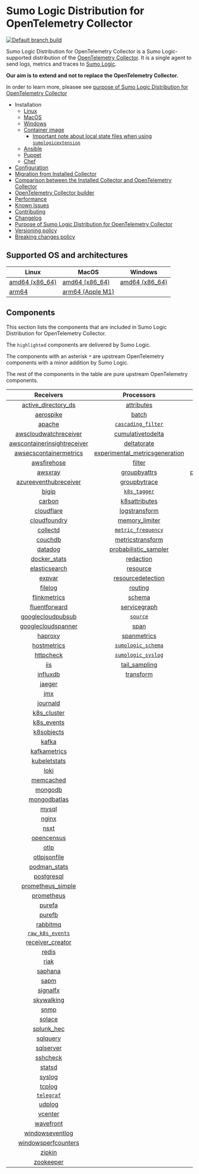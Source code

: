 # Sumo Logic Distribution for OpenTelemetry Collector

[![Default branch build](https://github.com/SumoLogic/sumologic-otel-collector/actions/workflows/dev_builds.yml/badge.svg)](https://github.com/SumoLogic/sumologic-otel-collector/actions/workflows/dev_builds.yml)

Sumo Logic Distribution for OpenTelemetry Collector is a Sumo Logic-supported distribution of the [OpenTelemetry Collector][otc_link].
It is a single agent to send logs, metrics and traces to [Sumo Logic][sumologic].

**Our aim is to extend and not to replace the OpenTelemetry Collector.**

In order to learn more, pleasee see [purpose of Sumo Logic Distribution for OpenTelemetry Collector][purpose]

[otc_link]: https://github.com/open-telemetry/opentelemetry-collector
[sumologic]: https://www.sumologic.com

- Installation
  - [Linux][linux_installation]
  - [MacOS][macos_installation]
  - [Windows][windows_installation]
  - [Container image](/docs/installation.md#container-image)
    - [Important note about local state files when using `sumologicextension`](/docs/installation.md#important-note-about-local-state-files-when-using-sumologicextension)
  - [Ansible](/docs/installation.md#ansible)
  - [Puppet](/docs/installation.md#puppet)
  - [Chef](/docs/installation.md#chef)
- [Configuration](docs/configuration.md)
- [Migration from Installed Collector](docs/migration.md)
- [Comparison between the Installed Collector and OpenTelemetry Collector](docs/comparison.md)
- [OpenTelemetry Collector builder](./otelcolbuilder/README.md)
- [Performance]
- [Known Issues][known issues]
- [Contributing](./CONTRIBUTING.md)
- [Changelog](./CHANGELOG.md)
- [Purpose of Sumo Logic Distribution for OpenTelemetry Collector][purpose]
- [Versioning policy][versioning]
- [Breaking changes policy][breaking]

[linux_installation]: https://help.sumologic.com/docs/send-data/opentelemetry-collector/install-collector-linux/
[macos_installation]: https://help.sumologic.com/docs/send-data/opentelemetry-collector/install-collector-macos/
[windows_installation]: https://help.sumologic.com/docs/send-data/opentelemetry-collector/install-collector-windows/
[performance]: https://help.sumologic.com/docs/send-data/opentelemetry-collector/#performance
[known issues]: https://help.sumologic.com/docs/send-data/opentelemetry-collector/troubleshooting-faq/#known-issues
[purpose]: https://help.sumologic.com/docs/send-data/opentelemetry-collector/sumo-logic-opentelemetry-vs-opentelemetry-upstream-relationship/
[versioning]: https://help.sumologic.com/docs/send-data/opentelemetry-collector/sumo-logic-opentelemetry-vs-opentelemetry-upstream-relationship/#versioning-policy
[breaking]: https://help.sumologic.com/docs/send-data/opentelemetry-collector/sumo-logic-opentelemetry-vs-opentelemetry-upstream-relationship/#versioning-policy

## Supported OS and architectures

| Linux                         | MacOS                         | Windows                     |
| ----------------------------- | ----------------------------- | --------------------------- |
| [amd64 (x86_64)][linux_amd64] | [amd64 (x86_64)][mac_amd64]   | [amd64 (x86_64)][win_amd64] |
| [arm64][linux_arm64]          | [arm64 (Apple M1)][mac_arm64] |                             |

[linux_amd64]: ./docs/installation.md#linux-on-amd64-x86-64
[linux_arm64]: ./docs/installation.md#linux-on-arm64
[mac_amd64]: ./docs/installation.md#macos-on-amd64-x86-64
[mac_arm64]: ./docs/installation.md#macos-on-arm64-apple-m1-x86-64
[win_amd64]: ./docs/installation.md#windows

## Components

This section lists the components that are included in Sumo Logic Distribution for OpenTelemetry Collector.

The `highlighted` components are delivered by Sumo Logic.

The components with an asterisk `*` are upstream OpenTelemetry components with a minor addition by Sumo Logic.

The rest of the components in the table are pure upstream OpenTelemetry components.

|                         Receivers                          |                          Processors                          |                Exporters                 |                    Extensions                    |              Connectors               |
| :--------------------------------------------------------: | :----------------------------------------------------------: | :--------------------------------------: | :----------------------------------------------: | :-----------------------------------: |
|      [active_directory_ds][activedirectorydsreceiver]      |              [attributes][attributesprocessor]               |         [carbon][carbonexporter]         |         [asapclient][asapauthextension]          |      [forward][forwardconnector]      |
|               [aerospike][aerospikereceiver]               |                   [batch][batchprocessor]                    |           [file][fileexporter]           |               [awsproxy][awsproxy]               |        [count][countconnector]        |
|                  [apache][apachereceiver]                  |        [`cascading_filter`][cascadingfilterprocessor]        |          [kafka][kafkaexporter]          |         [basicauth][basicauthextension]          | [servicegraph][servicegraphconnector] |
|       [awscloudwatchreceiver][awscloudwatchreceiver]       |       [cumulativetodelta][cumulativetodeltaprocessor]        |  [loadbalancing][loadbalancingexporter]  |   [bearertokenauth][bearertokenauthextension]    |  [spanmetrics][spanmetricsconnector]  |
| [awscontainerinsightreceiver][awscontainerinsightreceiver] |             [deltatorate][deltatorateprocessor]              |        [logging][loggingexporter]        |             [db_storage][dbstorage]              |                                       |
|  [awsecscontainermetrics][awsecscontainermetricsreceiver]  | [experimental_metricsgeneration][metricsgenerationprocessor] |           [otlp][otlpexporter]           |        [docker_observer][dockerobserver]         |                                       |
|             [awsfirehose][awsfirehosereceiver]             |                  [filter][filterprocessor]                   |       [otlphttp][otlphttpexporter]       |           [ecs_observer][ecsobserver]            |                                       |
|                 [awsxray][awsxrayreceiver]                 |            [groupbyattrs][groupbyattrsprocessor]             | [prometheusexporter][prometheusexporter] |       [ecs_task_observer][ecstaskobserver]       |                                       |
|       [azureeventhubreceiver][azureeventhubreceiver]       |            [groupbytrace][groupbytraceprocessor]             |     [`sumologic`][sumologicexporter]     |           [file_storage][filestorage]            |                                       |
|                   [bigip][bigipreceiver]                   |                 [`k8s_tagger`][k8sprocessor]                 |    [`syslogexporter`][syslogexporter]    | [headerssetterextension][headerssetterextension] |                                       |
|                  [carbon][carbonreceiver]                  |           [k8sattributes][k8sattributesprocessor]            |                                          |       [health_check][healthcheckextension]       |                                       |
|              [cloudflare][cloudflarereceiver]              |           [logstransform][logstransformprocessor]            |                                          |          [host_observer][hostobserver]           |                                       |
|            [cloudfoundry][cloudfoundryreceiver]            |           [memory_limiter][memorylimiterprocessor]           |                                          |         [http_forwarder][httpforwarder]          |                                       |
|                [collectd][collectdreceiver]                |        [`metric_frequency`][metricfrequencyprocessor]        |                                          |   [jaegerremotesampling][jaegerremotesampling]   |                                       |
|                 [couchdb][couchdbreceiver]                 |        [metricstransform][metricstransformprocessor]         |                                          |           [k8s_observer][k8sobserver]            |                                       |
|                 [datadog][datadogreceiver]                 |    [probabilistic_sampler][probabilisticsamplerprocessor]    |                                          |        [memory_ballast][ballastextension]        |                                       |
|            [docker_stats][dockerstatsreceiver]             |               [redaction][redactionprocessor]                |                                          |    [oauth2client][oauth2clientauthextension]     |                                       |
|           [elasticsearch][elasticsearchreceiver]           |                [resource][resourceprocessor]                 |                                          |            [oidc][oidcauthextension]             |                                       |
|                  [expvar][expvarreceiver]                  |       [resourcedetection][resourcedetectionprocessor]        |                                          |             [pprof][pprofextension]              |                                       |
|                 [filelog][filelogreceiver]                 |                 [routing][routingprocessor]                  |                                          |         [sigv4auth][sigv4authextension]          |                                       |
|            [flinkmetrics][flinkmetricsreceiver]            |                  [schema][schemaprocessor]                   |                                          |        [`sumologic`][sumologicextension]         |                                       |
|           [fluentforward][fluentforwardreceiver]           |            [servicegraph][servicegraphprocessor]             |                                          |            [zpages][zpagesextension]             |                                       |
|       [googlecloudpubsub][googlecloudpubsubreceiver]       |                 [`source`][sourceprocessor]                  |                                          |                                                  |                                       |
|      [googlecloudspanner][googlecloudspannerreceiver]      |                    [span][spanprocessor]                     |                                          |                                                  |                                       |
|                 [haproxy][haproxyreceiver]                 |             [spanmetrics][spanmetricsprocessor]              |                                          |                                                  |                                       |
|             [hostmetrics][hostmetricsreceiver]             |        [`sumologic_schema`][sumologicschemaprocessor]        |                                          |                                                  |                                       |
|               [httpcheck][httpcheckreceiver]               |        [`sumologic_syslog`][sumologicsyslogprocessor]        |                                          |                                                  |                                       |
|                     [iis][iisreceiver]                     |            [tail_sampling][tailsamplingprocessor]            |                                          |                                                  |                                       |
|                [influxdb][influxdbreceiver]                |               [transform][transformprocessor]                |                                          |                                                  |                                       |
|                  [jaeger][jaegerreceiver]                  |                                                              |                                          |                                                  |                                       |
|                     [jmx][jmxreceiver]                     |                                                              |                                          |                                                  |                                       |
|                [journald][journaldreceiver]                |                                                              |                                          |                                                  |                                       |
|             [k8s_cluster][k8sclusterreceiver]              |                                                              |                                          |                                                  |                                       |
|              [k8s_events][k8seventsreceiver]               |                                                              |                                          |                                                  |                                       |
|              [k8sobjects][k8sobjectsreceiver]              |                                                              |                                          |                                                  |                                       |
|                   [kafka][kafkareceiver]                   |                                                              |                                          |                                                  |                                       |
|            [kafkametrics][kafkametricsreceiver]            |                                                              |                                          |                                                  |                                       |
|            [kubeletstats][kubeletstatsreceiver]            |                                                              |                                          |                                                  |                                       |
|                    [loki][lokireceiver]                    |                                                              |                                          |                                                  |                                       |
|               [memcached][memcachedreceiver]               |                                                              |                                          |                                                  |                                       |
|                 [mongodb][mongodbreceiver]                 |                                                              |                                          |                                                  |                                       |
|            [mongodbatlas][mongodbatlasreceiver]            |                                                              |                                          |                                                  |                                       |
|                   [mysql][mysqlreceiver]                   |                                                              |                                          |                                                  |                                       |
|                   [nginx][nginxreceiver]                   |                                                              |                                          |                                                  |                                       |
|                    [nsxt][nsxtreceiver]                    |                                                              |                                          |                                                  |                                       |
|              [opencensus][opencensusreceiver]              |                                                              |                                          |                                                  |                                       |
|                    [otlp][otlpreceiver]                    |                                                              |                                          |                                                  |                                       |
|            [otlpjsonfile][otlpjsonfilereceiver]            |                                                              |                                          |                                                  |                                       |
|               [podman_stats][podmanreceiver]               |                                                              |                                          |                                                  |                                       |
|              [postgresql][postgresqlreceiver]              |                                                              |                                          |                                                  |                                       |
|       [prometheus_simple][simpleprometheusreceiver]        |                                                              |                                          |                                                  |                                       |
|              [prometheus][prometheusreceiver]              |                                                              |                                          |                                                  |                                       |
|                  [purefa][purefareceiver]                  |                                                              |                                          |                                                  |                                       |
|                  [purefb][purefbreceiver]                  |                                                              |                                          |                                                  |                                       |
|                [rabbitmq][rabbitmqreceiver]                |                                                              |                                          |                                                  |                                       |
|          [`raw_k8s_events`][rawk8seventsreceiver]          |                                                              |                                          |                                                  |                                       |
|            [receiver_creator][receivercreator]             |                                                              |                                          |                                                  |                                       |
|                   [redis][redisreceiver]                   |                                                              |                                          |                                                  |                                       |
|                    [riak][riakreceiver]                    |                                                              |                                          |                                                  |                                       |
|                 [saphana][saphanareceiver]                 |                                                              |                                          |                                                  |                                       |
|                    [sapm][sapmreceiver]                    |                                                              |                                          |                                                  |                                       |
|                [signalfx][signalfxreceiver]                |                                                              |                                          |                                                  |                                       |
|              [skywalking][skywalkingreceiver]              |                                                              |                                          |                                                  |                                       |
|                    [snmp][snmpreceiver]                    |                                                              |                                          |                                                  |                                       |
|                  [solace][solacereceiver]                  |                                                              |                                          |                                                  |                                       |
|              [splunk_hec][splunkhecreceiver]               |                                                              |                                          |                                                  |                                       |
|                [sqlquery][sqlqueryreceiver]                |                                                              |                                          |                                                  |                                       |
|               [sqlserver][sqlserverreceiver]               |                                                              |                                          |                                                  |                                       |
|                [sshcheck][sshcheckreceiver]                |                                                              |                                          |                                                  |                                       |
|                  [statsd][statsdreceiver]                  |                                                              |                                          |                                                  |                                       |
|                  [syslog][syslogreceiver]                  |                                                              |                                          |                                                  |                                       |
|                  [tcplog][tcplogreceiver]                  |                                                              |                                          |                                                  |                                       |
|               [`telegraf`][telegrafreceiver]               |                                                              |                                          |                                                  |                                       |
|                  [udplog][udplogreceiver]                  |                                                              |                                          |                                                  |                                       |
|                 [vcenter][vcenterreceiver]                 |                                                              |                                          |                                                  |                                       |
|               [wavefront][wavefrontreceiver]               |                                                              |                                          |                                                  |                                       |
|         [windowseventlog][windowseventlogreceiver]         |                                                              |                                          |                                                  |                                       |
|     [windowsperfcounters][windowsperfcountersreceiver]     |                                                              |                                          |                                                  |                                       |
|                  [zipkin][zipkinreceiver]                  |                                                              |                                          |                                                  |                                       |
|               [zookeeper][zookeeperreceiver]               |                                                              |                                          |                                                  |                                       |

[activedirectorydsreceiver]: https://github.com/open-telemetry/opentelemetry-collector-contrib/tree/v0.77.0/receiver/activedirectorydsreceiver
[aerospikereceiver]: https://github.com/open-telemetry/opentelemetry-collector-contrib/tree/v0.77.0/receiver/aerospikereceiver
[apachereceiver]: https://github.com/open-telemetry/opentelemetry-collector-contrib/tree/v0.77.0/receiver/apachereceiver
[awscloudwatchreceiver]: https://github.com/open-telemetry/opentelemetry-collector-contrib/tree/v0.77.0/receiver/awscloudwatchreceiver
[awscontainerinsightreceiver]: https://github.com/open-telemetry/opentelemetry-collector-contrib/tree/v0.77.0/receiver/awscontainerinsightreceiver
[awsecscontainermetricsreceiver]: https://github.com/open-telemetry/opentelemetry-collector-contrib/tree/v0.77.0/receiver/awsecscontainermetricsreceiver
[awsfirehosereceiver]: https://github.com/open-telemetry/opentelemetry-collector-contrib/tree/v0.77.0/receiver/awsfirehosereceiver
[awsxrayreceiver]: https://github.com/open-telemetry/opentelemetry-collector-contrib/tree/v0.77.0/receiver/awsxrayreceiver
[azureeventhubreceiver]: https://github.com/open-telemetry/opentelemetry-collector-contrib/tree/v0.77.0/receiver/azureeventhubreceiver
[bigipreceiver]: https://github.com/open-telemetry/opentelemetry-collector-contrib/tree/v0.77.0/receiver/bigipreceiver
[carbonreceiver]: https://github.com/open-telemetry/opentelemetry-collector-contrib/tree/v0.77.0/receiver/carbonreceiver
[cloudfoundryreceiver]: https://github.com/open-telemetry/opentelemetry-collector-contrib/tree/v0.77.0/receiver/cloudfoundryreceiver
[cloudflarereceiver]: https://github.com/open-telemetry/opentelemetry-collector-contrib/tree/v0.77.0/receiver/cloudflarereceiver
[collectdreceiver]: https://github.com/open-telemetry/opentelemetry-collector-contrib/tree/v0.77.0/receiver/collectdreceiver
[couchdbreceiver]: https://github.com/open-telemetry/opentelemetry-collector-contrib/tree/v0.77.0/receiver/couchdbreceiver
[datadogreceiver]: https://github.com/open-telemetry/opentelemetry-collector-contrib/tree/v0.77.0/receiver/datadogreceiver
[dockerstatsreceiver]: https://github.com/open-telemetry/opentelemetry-collector-contrib/tree/v0.77.0/receiver/dockerstatsreceiver
[elasticsearchreceiver]: https://github.com/open-telemetry/opentelemetry-collector-contrib/tree/v0.77.0/receiver/elasticsearchreceiver
[expvarreceiver]: https://github.com/open-telemetry/opentelemetry-collector-contrib/tree/v0.77.0/receiver/expvarreceiver
[filelogreceiver]: https://github.com/open-telemetry/opentelemetry-collector-contrib/tree/v0.77.0/receiver/filelogreceiver
[flinkmetricsreceiver]: https://github.com/open-telemetry/opentelemetry-collector-contrib/tree/v0.77.0/receiver/flinkmetricsreceiver
[fluentforwardreceiver]: https://github.com/open-telemetry/opentelemetry-collector-contrib/tree/v0.77.0/receiver/fluentforwardreceiver
[googlecloudpubsubreceiver]: https://github.com/open-telemetry/opentelemetry-collector-contrib/tree/v0.77.0/receiver/googlecloudpubsubreceiver
[googlecloudspannerreceiver]: https://github.com/open-telemetry/opentelemetry-collector-contrib/tree/v0.77.0/receiver/googlecloudspannerreceiver
[haproxyreceiver]: https://github.com/open-telemetry/opentelemetry-collector-contrib/tree/v0.77.0/receiver/haproxyreceiver
[hostmetricsreceiver]: https://github.com/open-telemetry/opentelemetry-collector-contrib/tree/v0.77.0/receiver/hostmetricsreceiver
[httpcheckreceiver]: https://github.com/open-telemetry/opentelemetry-collector-contrib/tree/v0.77.0/receiver/httpcheckreceiver
[iisreceiver]: https://github.com/open-telemetry/opentelemetry-collector-contrib/tree/v0.77.0/receiver/iisreceiver
[influxdbreceiver]: https://github.com/open-telemetry/opentelemetry-collector-contrib/tree/v0.77.0/receiver/influxdbreceiver
[jaegerreceiver]: https://github.com/open-telemetry/opentelemetry-collector-contrib/tree/v0.77.0/receiver/jaegerreceiver
[jmxreceiver]: https://github.com/open-telemetry/opentelemetry-collector-contrib/tree/v0.77.0/receiver/jmxreceiver
[journaldreceiver]: https://github.com/open-telemetry/opentelemetry-collector-contrib/tree/v0.77.0/receiver/journaldreceiver
[k8sclusterreceiver]: https://github.com/open-telemetry/opentelemetry-collector-contrib/tree/v0.77.0/receiver/k8sclusterreceiver
[k8seventsreceiver]: https://github.com/open-telemetry/opentelemetry-collector-contrib/tree/v0.77.0/receiver/k8seventsreceiver
[k8sobjectsreceiver]: https://github.com/open-telemetry/opentelemetry-collector-contrib/tree/v0.77.0/receiver/k8sobjectsreceiver
[kafkareceiver]: https://github.com/open-telemetry/opentelemetry-collector-contrib/tree/v0.77.0/receiver/kafkareceiver
[kafkametricsreceiver]: https://github.com/open-telemetry/opentelemetry-collector-contrib/tree/v0.77.0/receiver/kafkametricsreceiver
[kubeletstatsreceiver]: https://github.com/open-telemetry/opentelemetry-collector-contrib/tree/v0.77.0/receiver/kubeletstatsreceiver
[lokireceiver]: https://github.com/open-telemetry/opentelemetry-collector-contrib/tree/v0.77.0/receiver/lokireceiver
[memcachedreceiver]: https://github.com/open-telemetry/opentelemetry-collector-contrib/tree/v0.77.0/receiver/memcachedreceiver
[mongodbreceiver]: https://github.com/open-telemetry/opentelemetry-collector-contrib/tree/v0.77.0/receiver/mongodbreceiver
[mongodbatlasreceiver]: https://github.com/open-telemetry/opentelemetry-collector-contrib/tree/v0.77.0/receiver/mongodbatlasreceiver
[mysqlreceiver]: https://github.com/open-telemetry/opentelemetry-collector-contrib/tree/v0.77.0/receiver/mysqlreceiver
[nginxreceiver]: https://github.com/open-telemetry/opentelemetry-collector-contrib/tree/v0.77.0/receiver/nginxreceiver
[nsxtreceiver]: https://github.com/open-telemetry/opentelemetry-collector-contrib/tree/v0.77.0/receiver/nsxtreceiver
[opencensusreceiver]: https://github.com/open-telemetry/opentelemetry-collector-contrib/tree/v0.77.0/receiver/opencensusreceiver
[otlpreceiver]: https://github.com/open-telemetry/opentelemetry-collector/tree/v0.77.0/receiver/otlpreceiver
[otlpjsonfilereceiver]: https://github.com/open-telemetry/opentelemetry-collector-contrib/tree/v0.77.0/receiver/otlpjsonfilereceiver
[podmanreceiver]: https://github.com/open-telemetry/opentelemetry-collector-contrib/tree/v0.77.0/receiver/podmanreceiver
[postgresqlreceiver]: https://github.com/open-telemetry/opentelemetry-collector-contrib/tree/v0.77.0/receiver/postgresqlreceiver
[simpleprometheusreceiver]: https://github.com/open-telemetry/opentelemetry-collector-contrib/tree/v0.77.0/receiver/simpleprometheusreceiver
[prometheusreceiver]: https://github.com/open-telemetry/opentelemetry-collector-contrib/tree/v0.77.0/receiver/prometheusreceiver
[purefareceiver]: https://github.com/open-telemetry/opentelemetry-collector-contrib/tree/v0.77.0/receiver/purefareceiver
[purefbreceiver]: https://github.com/open-telemetry/opentelemetry-collector-contrib/tree/v0.77.0/receiver/purefbreceiver
[rabbitmqreceiver]: https://github.com/open-telemetry/opentelemetry-collector-contrib/tree/v0.77.0/receiver/rabbitmqreceiver
[rawk8seventsreceiver]: ./pkg/receiver/rawk8seventsreceiver
[receivercreator]: https://github.com/open-telemetry/opentelemetry-collector-contrib/tree/v0.77.0/receiver/receivercreator
[redisreceiver]: https://github.com/open-telemetry/opentelemetry-collector-contrib/tree/v0.77.0/receiver/redisreceiver
[riakreceiver]: https://github.com/open-telemetry/opentelemetry-collector-contrib/tree/v0.77.0/receiver/riakreceiver
[saphanareceiver]: https://github.com/open-telemetry/opentelemetry-collector-contrib/tree/v0.77.0/receiver/saphanareceiver
[sapmreceiver]: https://github.com/open-telemetry/opentelemetry-collector-contrib/tree/v0.77.0/receiver/sapmreceiver
[signalfxreceiver]: https://github.com/open-telemetry/opentelemetry-collector-contrib/tree/v0.77.0/receiver/signalfxreceiver
[skywalkingreceiver]: https://github.com/open-telemetry/opentelemetry-collector-contrib/tree/v0.77.0/receiver/skywalkingreceiver
[snmpreceiver]: https://github.com/open-telemetry/opentelemetry-collector-contrib/tree/v0.77.0/receiver/snmpreceiver
[solacereceiver]: https://github.com/open-telemetry/opentelemetry-collector-contrib/tree/v0.77.0/receiver/solacereceiver
[splunkhecreceiver]: https://github.com/open-telemetry/opentelemetry-collector-contrib/tree/v0.77.0/receiver/splunkhecreceiver
[sqlqueryreceiver]: https://github.com/open-telemetry/opentelemetry-collector-contrib/tree/v0.77.0/receiver/sqlqueryreceiver
[sqlserverreceiver]: https://github.com/open-telemetry/opentelemetry-collector-contrib/tree/v0.77.0/receiver/sqlserverreceiver
[sshcheckreceiver]: https://github.com/open-telemetry/opentelemetry-collector-contrib/tree/v0.77.0/receiver/sshcheckreceiver
[statsdreceiver]: https://github.com/open-telemetry/opentelemetry-collector-contrib/tree/v0.77.0/receiver/statsdreceiver
[syslogreceiver]: https://github.com/open-telemetry/opentelemetry-collector-contrib/tree/v0.77.0/receiver/syslogreceiver
[tcplogreceiver]: https://github.com/open-telemetry/opentelemetry-collector-contrib/tree/v0.77.0/receiver/tcplogreceiver
[telegrafreceiver]: ./pkg/receiver/telegrafreceiver
[udplogreceiver]: https://github.com/open-telemetry/opentelemetry-collector-contrib/tree/v0.77.0/receiver/udplogreceiver
[vcenterreceiver]: https://github.com/open-telemetry/opentelemetry-collector-contrib/tree/v0.77.0/receiver/vcenterreceiver
[wavefrontreceiver]: https://github.com/open-telemetry/opentelemetry-collector-contrib/tree/v0.77.0/receiver/wavefrontreceiver
[windowseventlogreceiver]: https://github.com/open-telemetry/opentelemetry-collector-contrib/tree/v0.77.0/receiver/windowseventlogreceiver
[windowsperfcountersreceiver]: https://github.com/open-telemetry/opentelemetry-collector-contrib/tree/v0.77.0/receiver/windowsperfcountersreceiver
[zipkinreceiver]: https://github.com/open-telemetry/opentelemetry-collector-contrib/tree/v0.77.0/receiver/zipkinreceiver
[zookeeperreceiver]: https://github.com/open-telemetry/opentelemetry-collector-contrib/tree/v0.77.0/receiver/zookeeperreceiver

[attributesprocessor]: https://github.com/open-telemetry/opentelemetry-collector-contrib/tree/v0.77.0/processor/attributesprocessor
[batchprocessor]: https://github.com/open-telemetry/opentelemetry-collector/tree/v0.77.0/processor/batchprocessor
[cascadingfilterprocessor]: ./pkg/processor/cascadingfilterprocessor
[cumulativetodeltaprocessor]: https://github.com/open-telemetry/opentelemetry-collector-contrib/tree/v0.77.0/processor/cumulativetodeltaprocessor
[deltatorateprocessor]: https://github.com/open-telemetry/opentelemetry-collector-contrib/tree/v0.77.0/processor/deltatorateprocessor
[metricsgenerationprocessor]: https://github.com/open-telemetry/opentelemetry-collector-contrib/tree/v0.77.0/processor/metricsgenerationprocessor
[filterprocessor]: https://github.com/open-telemetry/opentelemetry-collector-contrib/tree/v0.77.0/processor/filterprocessor
[groupbyattrsprocessor]: https://github.com/open-telemetry/opentelemetry-collector-contrib/tree/v0.77.0/processor/groupbyattrsprocessor
[groupbytraceprocessor]: https://github.com/open-telemetry/opentelemetry-collector-contrib/tree/v0.77.0/processor/groupbytraceprocessor
[k8sprocessor]: ./pkg/processor/k8sprocessor
[k8sattributesprocessor]: https://github.com/open-telemetry/opentelemetry-collector-contrib/tree/v0.77.0/processor/k8sattributesprocessor
[logstransformprocessor]: https://github.com/open-telemetry/opentelemetry-collector-contrib/tree/v0.77.0/processor/logstransformprocessor
[memorylimiterprocessor]: https://github.com/open-telemetry/opentelemetry-collector/tree/v0.77.0/processor/memorylimiterprocessor
[metricfrequencyprocessor]: ./pkg/processor/metricfrequencyprocessor
[metricstransformprocessor]: https://github.com/open-telemetry/opentelemetry-collector-contrib/tree/v0.77.0/processor/metricstransformprocessor
[probabilisticsamplerprocessor]: https://github.com/open-telemetry/opentelemetry-collector-contrib/tree/v0.77.0/processor/probabilisticsamplerprocessor
[redactionprocessor]: https://github.com/open-telemetry/opentelemetry-collector-contrib/tree/v0.77.0/processor/redactionprocessor
[resourceprocessor]: https://github.com/open-telemetry/opentelemetry-collector-contrib/tree/v0.77.0/processor/resourceprocessor
[resourcedetectionprocessor]: https://github.com/open-telemetry/opentelemetry-collector-contrib/tree/v0.77.0/processor/resourcedetectionprocessor
[routingprocessor]: https://github.com/open-telemetry/opentelemetry-collector-contrib/tree/v0.77.0/processor/routingprocessor
[schemaprocessor]: https://github.com/open-telemetry/opentelemetry-collector-contrib/tree/v0.77.0/processor/schemaprocessor
[servicegraphprocessor]: https://github.com/open-telemetry/opentelemetry-collector-contrib/tree/v0.77.0/processor/servicegraphprocessor
[sourceprocessor]: ./pkg/processor/sourceprocessor
[spanprocessor]: https://github.com/open-telemetry/opentelemetry-collector-contrib/tree/v0.77.0/processor/spanprocessor
[spanmetricsprocessor]: https://github.com/open-telemetry/opentelemetry-collector-contrib/tree/v0.77.0/processor/spanmetricsprocessor
[sumologicschemaprocessor]: ./pkg/processor/sumologicschemaprocessor
[sumologicsyslogprocessor]: ./pkg/processor/sumologicsyslogprocessor
[tailsamplingprocessor]: https://github.com/open-telemetry/opentelemetry-collector-contrib/tree/v0.77.0/processor/tailsamplingprocessor
[transformprocessor]: https://github.com/open-telemetry/opentelemetry-collector-contrib/tree/v0.77.0/processor/transformprocessor

[carbonexporter]: https://github.com/open-telemetry/opentelemetry-collector-contrib/tree/v0.77.0/exporter/carbonexporter
[fileexporter]: https://github.com/open-telemetry/opentelemetry-collector-contrib/tree/v0.77.0/exporter/fileexporter
[kafkaexporter]: https://github.com/open-telemetry/opentelemetry-collector-contrib/tree/v0.77.0/exporter/kafkaexporter
[loadbalancingexporter]: https://github.com/open-telemetry/opentelemetry-collector-contrib/tree/v0.77.0/exporter/loadbalancingexporter
[loggingexporter]: https://github.com/open-telemetry/opentelemetry-collector/tree/v0.77.0/exporter/loggingexporter
[otlpexporter]: https://github.com/open-telemetry/opentelemetry-collector/tree/v0.77.0/exporter/otlpexporter
[otlphttpexporter]: https://github.com/open-telemetry/opentelemetry-collector/tree/v0.77.0/exporter/otlphttpexporter
[prometheusexporter]: https://github.com/open-telemetry/opentelemetry-collector-contrib/tree/v0.77.0/exporter/prometheusexporter
[sumologicexporter]: ./pkg/exporter/sumologicexporter
[syslogexporter]: ./pkg/exporter/syslogexporter

[asapauthextension]: https://github.com/open-telemetry/opentelemetry-collector-contrib/tree/v0.77.0/extension/asapauthextension
[awsproxy]: https://github.com/open-telemetry/opentelemetry-collector-contrib/tree/v0.77.0/extension/awsproxy
[basicauthextension]: https://github.com/open-telemetry/opentelemetry-collector-contrib/tree/v0.77.0/extension/basicauthextension
[bearertokenauthextension]: https://github.com/open-telemetry/opentelemetry-collector-contrib/tree/v0.77.0/extension/bearertokenauthextension
[dbstorage]: https://github.com/open-telemetry/opentelemetry-collector-contrib/tree/v0.77.0/extension/storage/dbstorage
[dockerobserver]: https://github.com/open-telemetry/opentelemetry-collector-contrib/tree/v0.77.0/extension/observer/dockerobserver
[ecsobserver]: https://github.com/open-telemetry/opentelemetry-collector-contrib/tree/v0.77.0/extension/observer/ecsobserver
[ecstaskobserver]: https://github.com/open-telemetry/opentelemetry-collector-contrib/tree/v0.77.0/extension/observer/ecstaskobserver
[filestorage]: https://github.com/open-telemetry/opentelemetry-collector-contrib/tree/v0.77.0/extension/storage/filestorage
[headerssetterextension]: https://github.com/open-telemetry/opentelemetry-collector-contrib/tree/v0.77.0/extension/headerssetterextension
[healthcheckextension]: https://github.com/open-telemetry/opentelemetry-collector-contrib/tree/v0.77.0/extension/healthcheckextension
[hostobserver]: https://github.com/open-telemetry/opentelemetry-collector-contrib/tree/v0.77.0/extension/observer/hostobserver
[httpforwarder]: https://github.com/open-telemetry/opentelemetry-collector-contrib/tree/v0.77.0/extension/httpforwarder
[jaegerremotesampling]: https://github.com/open-telemetry/opentelemetry-collector-contrib/tree/v0.77.0/extension/jaegerremotesampling
[k8sobserver]: https://github.com/open-telemetry/opentelemetry-collector-contrib/tree/v0.77.0/extension/observer/k8sobserver
[ballastextension]: https://github.com/open-telemetry/opentelemetry-collector/tree/v0.77.0/extension/ballastextension
[oauth2clientauthextension]: https://github.com/open-telemetry/opentelemetry-collector-contrib/tree/v0.77.0/extension/oauth2clientauthextension
[oidcauthextension]: https://github.com/open-telemetry/opentelemetry-collector-contrib/tree/v0.77.0/extension/oidcauthextension
[pprofextension]: https://github.com/open-telemetry/opentelemetry-collector-contrib/tree/v0.77.0/extension/pprofextension
[sigv4authextension]: https://github.com/open-telemetry/opentelemetry-collector-contrib/tree/v0.77.0/extension/sigv4authextension
[sumologicextension]: ./pkg/extension/sumologicextension
[zpagesextension]: https://github.com/open-telemetry/opentelemetry-collector/tree/v0.77.0/extension/zpagesextension

[forwardconnector]: https://github.com/open-telemetry/opentelemetry-collector/tree/v0.77.0/connector/forwardconnector
[countconnector]: https://github.com/open-telemetry/opentelemetry-collector-contrib/tree/v0.77.0/connector/countconnector
[servicegraphconnector]: https://github.com/open-telemetry/opentelemetry-collector-contrib/tree/v0.77.0/connector/servicegraphconnector
[spanmetricsconnector]: https://github.com/open-telemetry/opentelemetry-collector-contrib/tree/v0.77.0/connector/spanmetricsconnector
